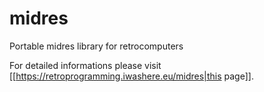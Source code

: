 # midres
Portable midres library for retrocomputers

For detailed informations please visit [[https://retroprogramming.iwashere.eu/midres|this page]].